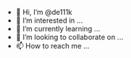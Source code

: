 - 👋 Hi, I’m @de111k
- 👀 I’m interested in ...
- 🌱 I’m currently learning ...
- 💞️ I’m looking to collaborate on ...
- 📫 How to reach me ...

<!---
de111k/de111k is a ✨ special ✨ repository because its `README.md` (this file) appears on your GitHub profile.
You can click the Preview link to take a look at your changes.
--->
